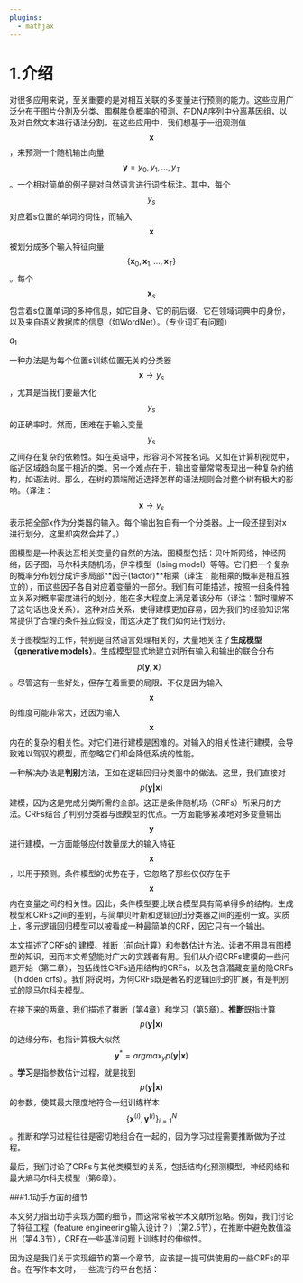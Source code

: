 ```yaml
---
plugins:
  - mathjax
---
```


# 1.介绍

对很多应用来说，至关重要的是对相互关联的多变量进行预测的能力。这些应用广泛分布于图片分割及分类、围棋胜负概率的预测、在DNA序列中分离基因组，以及对自然文本进行语法分割。在这些应用中，我们想基于一组观测值$$\boldsymbol x$$，来预测一个随机输出向量$$\boldsymbol y={y_0,y_1,...,y_T}$$。一个相对简单的例子是对自然语言进行词性标注。其中，每个$$y_s$$对应着s位置的单词的词性，而输入$$\boldsymbol x$$被划分成多个输入特征向量$$\{\boldsymbol x_0,\boldsymbol x_1,...,\boldsymbol x_T\}$$。每个$$\boldsymbol x_s$$ 包含着s位置单词的多种信息，如它自身、它的前后缀、它在领域词典中的身份，以及来自语义数据库的信息（如WordNet）。（专业词汇有问题）

$a_1$

一种办法是为每个位置s训练位置无关的分类器$$\boldsymbol x \to y_s$$，尤其是当我们要最大化$$y_s$$的正确率时。然而，困难在于输入变量$$y_s$$之间存在复杂的依赖性。如在英语中，形容词不常接名词。又如在计算机视觉中，临近区域趋向属于相近的类。另一个难点在于，输出变量常常表现出一种复杂的结构，如语法树。那么，在树的顶端附近选择怎样的语法规则会对整个树有极大的影响。（译注：$$\boldsymbol x \to y_s$$表示把全部x作为分类器的输入。每个输出独自有一个分类器。上一段还提到对x进行划分，这里却突然合并了。）

图模型是一种表达互相关变量的自然的方法。图模型包括：贝叶斯网络，神经网络，因子图，马尔科夫随机场，伊辛模型（Ising model）等等。它们把一个复杂的概率分布划分成许多局部**因子(factor)**相乘（译注：能相乘的概率是相互独立的），而这些因子各自对应着变量的一部分。我们有可能描述，按照一组条件独立关系对概率密度进行的划分，能在多大程度上满足着该分布（译注：暂时理解不了这句话也没关系）。这种对应关系，使得建模更加容易，因为我们的经验知识常常提供了合理的条件独立假设，而这决定了我们如何进行划分。

关于图模型的工作，特别是自然语言处理相关的，大量地关注了**生成模型（generative models）**。生成模型显式地建立对所有输入和输出的联合分布$$p(\boldsymbol y,\boldsymbol{x}）$$。尽管这有一些好处，但存在着重要的局限。不仅是因为输入$$\boldsymbol x$$的维度可能非常大，还因为输入$$\boldsymbol x$$内在的复杂的相关性。对它们进行建模是困难的。对输入的相关性进行建模，会导致难以驾驭的模型，而忽略它们却会降低系统的性能。

一种解决办法是**判别**方法，正如在逻辑回归分类器中的做法。这里，我们直接对$$p(\boldsymbol{y|x})$$建模，因为这是完成分类所需的全部。这正是条件随机场（CRFs）所采用的方法。CRFs结合了判别分类器与图模型的优点。一方面能够紧凑地对多变量输出$$\boldsymbol y$$进行建模，一方面能够应付数量庞大的输入特征$$\boldsymbol x$$，以用于预测。条件模型的优势在于，它忽略了那些仅仅存在于$$\boldsymbol x$$内在变量之间的相关性。因此，条件模型要比联合模型具有简单得多的结构。生成模型和CRFs之间的差别，与简单贝叶斯和逻辑回归分类器之间的差别一致。实质上，多元逻辑回归模型可以被看成一种最简单的CRF，因它只有一个输出。

本文描述了CRFs的 建模、推断（前向计算）和参数估计方法。读者不用具有图模型的知识，因而本文希望能对广大的实践者有用。我们从介绍CRFs建模的一些问题开始（第二章），包括线性CRFs通用结构的CRFs，以及包含潜藏变量的隐CRFs（hidden crfs）。我们将说明，为何CRFs既是著名的逻辑回归的扩展，有是判别式的隐马尔科夫模型。

在接下来的两章，我们描述了推断（第4章）和学习（第5章）。**推断**既指计算$$p(\boldsymbol{y|x)}$$的边缘分布，也指计算极大似然$$\boldsymbol y^{*} =argmax_y p(\boldsymbol{y|x})$$。**学习**是指参数估计过程，就是找到$$p(\boldsymbol{y|x)}$$的参数，使其最大限度地符合一组训练样本$$\{\boldsymbol x^{(i)}, \boldsymbol y^{(i)}\}^N_{i=1}$$。推断和学习过程往往是密切地组合在一起的，因为学习过程需要推断做为子过程。

最后，我们讨论了CRFs与其他类模型的关系，包括结构化预测模型，神经网络和最大熵马尔科夫模型（第6章）。

###1.1动手方面的细节

本文努力指出动手实现方面的细节，而这常常被学术文献所忽略。例如，我们讨论了特征工程（feature engineering输入设计？）（第2.5节），在推断中避免数值溢出（第4.3节），CRF在一些基准问题上训练时的伸缩性。

因为这是我们关于实现细节的第一个章节，应该提一提可供使用的一些CRFs的平台。在写作本文时，一些流行的平台包括：



